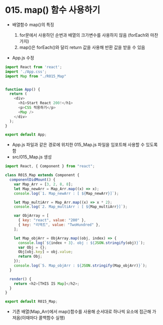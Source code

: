 # 015. map() 함수 사용하기

- 배열함수 map()의 특징
  1. for문에서 사용하던 순번과 배열의 크가변수를 사용하지 않음 (forEach와 마찬가지)
  2. map()은 forEach()와 달리 return 값을 사용해 반환 값을 받을 수 있음

- App.js 수정

```js
import React from 'react';
import './App.css';
import Map from "./R015_Map"


function App() {
  return (
    <div>
      <h1>Start React 200!</h1>
      <p>CSS 적용하기</p>
      <Map />
    </div>
  );
}

export default App;
```


- App.js 파일과 같은 경로에 위치한 015_Map.js 파일을 임포트해 사용할 수 있도록 함
- src/015_Map.js 생성


```js
import React, { Component } from "react";

class R015_Map extends Component {
  componentDidMount() {
    var Map_Arr = [3, 2, 8, 8];
    let Map_newArr = Map_Arr.map((x) => x);
    console.log(`1. Map_newArr : [ ${Map_newArr}]`);

    let Map_multiArr = Map_Arr.map((x) => x * 2);
    console.log(`2. Map_multiArr : [ ${Map_multiArr}]`);

    var ObjArray = [
      { key: "react", value: "200" },
      { key: "리액트", value: "TwoHundred" },
    ];

    let Map_objArr = ObjArray.map((obj, index) => {
      console.log(`${index + 3}. obj : ${JSON.stringify(obj)}`);
      var Obj = {};
      Obj[obj.key] = obj.value;
      return Obj;
    });
    console.log(`5. Map_objArr : ${JSON.stringify(Map_objArr)}`);
  }

  render() {
    return <h2>[THIS IS Map]</h2>;
  }
}

export default R015_Map;

```
- 기존 배열(Map_Arr)에서 map()함수를 사용해 순서대로 하나씩 요소에 접근해 가져옴(이때마다 콜백함수 실행)